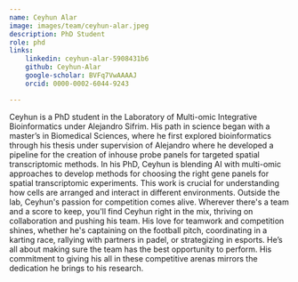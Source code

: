 ```yaml
---
name: Ceyhun Alar
image: images/team/ceyhun-alar.jpeg
description: PhD Student
role: phd
links:
    linkedin: ceyhun-alar-5908431b6
    github: Ceyhun-Alar
    google-scholar: BVFq7VwAAAAJ
    orcid: 0000-0002-6044-9243

---
```

Ceyhun is a PhD student in the Laboratory of Multi-omic Integrative Bioinformatics under Alejandro Sifrim. His path in science began with a master’s in Biomedical Sciences, where he first explored bioinformatics through his thesis under supervision of Alejandro where he developed a pipeline for the creation of inhouse probe panels for targeted spatial transcriptomic methods. In his PhD, Ceyhun is blending AI with multi-omic approaches to develop methods for choosing the right gene panels for spatial transcriptomic experiments. This work is crucial for understanding how cells are arranged and interact in different environments. 
Outside the lab, Ceyhun's passion for competition comes alive. Wherever there's a team and a score to keep, you'll find Ceyhun right in the mix, thriving on collaboration and pushing his team. His love for teamwork and competition shines, whether he's captaining on the football pitch, coordinating in a karting race, rallying with partners in padel, or strategizing in esports. He’s all about making sure the team has the best opportunity to perform. His commitment to giving his all in these competitive arenas mirrors the dedication he brings to his research.